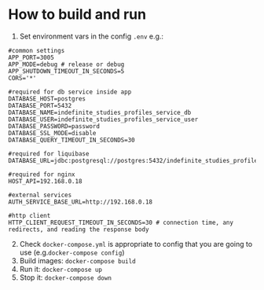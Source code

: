 # How to build and run
1. Set environment vars in the config `.env` e.g.:
```
#common settings
APP_PORT=3005
APP_MODE=debug # release or debug
APP_SHUTDOWN_TIMEOUT_IN_SECONDS=5
CORS='*'

#required for db service inside app
DATABASE_HOST=postgres
DATABASE_PORT=5432
DATABASE_NAME=indefinite_studies_profiles_service_db
DATABASE_USER=indefinite_studies_profiles_service_user
DATABASE_PASSWORD=password
DATABASE_SSL_MODE=disable
DATABASE_QUERY_TIMEOUT_IN_SECONDS=30

#required for liquibase
DATABASE_URL=jdbc:postgresql://postgres:5432/indefinite_studies_profiles_service_db

#required for nginx
HOST_API=192.168.0.18

#external services
AUTH_SERVICE_BASE_URL=http://192.168.0.18

#http client
HTTP_CLIENT_REQUEST_TIMEOUT_IN_SECONDS=30 # connection time, any redirects, and reading the response body
```
2. Check `docker-compose.yml` is appropriate to config that you are going to use (e.g.`docker-compose config`)
3. Build images: `docker-compose build`
4. Run it: `docker-compose up`
5. Stop it: `docker-compose down`
